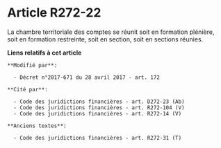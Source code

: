# Article R272-22

La chambre territoriale des comptes se réunit soit en formation plénière, soit en formation restreinte, soit en section, soit
en sections réunies.

**Liens relatifs à cet article**

	**Modifié par**:

	  - Décret n°2017-671 du 28 avril 2017 - art. 172

	**Cité par**:

	  - Code des juridictions financières - art. D272-23 (Ab)
	  - Code des juridictions financières - art. R272-104 (V)
	  - Code des juridictions financières - art. R272-14 (V)

	**Anciens textes**:

	  - Code des juridictions financières - art. R272-31 (T)
